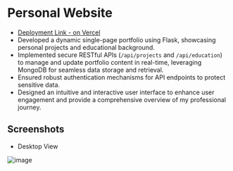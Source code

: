 # Personal Website

- [Deployment Link - on Vercel](https://alokshandilya.vercel.app)
- Developed a dynamic single-page portfolio using Flask, showcasing personal projects and educational background.
- Implemented secure RESTful APIs (`/api/projects` and `/api/education`) to manage and update portfolio content in real-time, leveraging MongoDB for seamless data storage and retrieval.
- Ensured robust authentication mechanisms for API endpoints to protect sensitive data.
- Designed an intuitive and interactive user interface to enhance user engagement and provide a comprehensive overview of my professional journey.

## Screenshots

- Desktop View

![image](https://github.com/alokshandilya/personal-website/assets/77057272/a5ae04a0-3f8e-4efd-b9f5-6abb4133c444)
